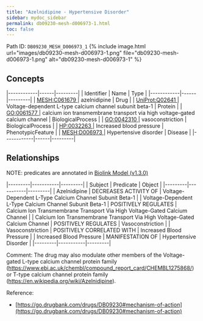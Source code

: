 ```yaml
---
title: "Azelnidipine - Hypertensive Disorder"
sidebar: mydoc_sidebar
permalink: db09230-mesh-d006973-1.html
toc: false 
---
```



Path ID: `DB09230_MESH_D006973_1`
{% include image.html url="images/db09230-mesh-d006973-1.png" file="db09230-mesh-d006973-1.png" alt="db09230-mesh-d006973-1" %}

## Concepts

|------------|------|---------|
| Identifier | Name | Type    |
|------------|------|---------|
| <a href="https://identifiers.org/MESH:C061679">MESH:C061679 </a> | azelnidipine | Drug |
| <a href="https://identifiers.org/UniProt:Q02641">UniProt:Q02641 </a> | Voltage-dependent L-type calcium channel subunit beta-1 | Protein |
| <a href="https://identifiers.org/GO:0061577">GO:0061577 </a> | calcium ion transmembrane transport via high voltage-gated calcium channel | BiologicalProcess |
| <a href="https://identifiers.org/GO:0042310">GO:0042310 </a> | vasoconstriction | BiologicalProcess |
| <a href="https://identifiers.org/HP:0032263">HP:0032263 </a> | Increased blood pressure | PhenotypicFeature |
| <a href="https://identifiers.org/MESH:D006973">MESH:D006973 </a> | Hypertensive disorder | Disease |
|------------|------|---------|

## Relationships


NOTE: predicates are annotated in <a href="https://github.com/biolink/biolink-model/releases/tag/v1.3.0">Biolink Model (v1.3.0)</a>

|---------|-----------|---------|
| Subject | Predicate | Object  |
|---------|-----------|---------|
| Azelnidipine | DECREASES ACTIVITY OF | Voltage-Dependent L-Type Calcium Channel Subunit Beta-1 |
| Voltage-Dependent L-Type Calcium Channel Subunit Beta-1 | POSITIVELY REGULATES | Calcium Ion Transmembrane Transport Via High Voltage-Gated Calcium Channel |
| Calcium Ion Transmembrane Transport Via High Voltage-Gated Calcium Channel | POSITIVELY REGULATES | Vasoconstriction |
| Vasoconstriction | POSITIVELY CORRELATED WITH | Increased Blood Pressure |
| Increased Blood Pressure | MANIFESTATION OF | Hypertensive Disorder |
|---------|-----------|---------|

Comment: The drug may also modulate other members of the Voltage-gated L-type calcium channel protein family (https://www.ebi.ac.uk/chembl/compound_report_card/CHEMBL1275868/) or T-type calcium channel protein family (https://en.wikipedia.org/wiki/Azelnidipine).

Reference: 
  - [https://go.drugbank.com/drugs/DB09230#mechanism-of-action](https://go.drugbank.com/drugs/DB09230#mechanism-of-action)
